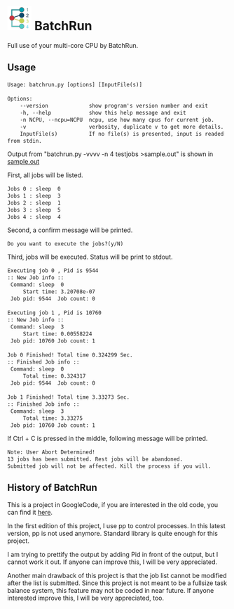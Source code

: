 ![](https://github.com/wanglongqi/BatchRun/raw/master/logo.png) BatchRun
========

Full use of your multi-core CPU by BatchRun.

## Usage

    Usage: batchrun.py [options] [InputFile(s)]

    Options:
        --version             show program's version number and exit
        -h, --help            show this help message and exit
        -n NCPU, --ncpu=NCPU  ncpu, use how many cpus for current job.
        -v                    verbosity, duplicate v to get more details.
        InputFile(s)          If no file(s) is presented, input is readed from stdin.

Output from "batchrun.py -vvvv -n 4 testjobs >sample.out" is shown in [sample.out](https://github.com/wanglongqi/BatchRun/raw/master/sample.out)

First, all jobs will be listed. 

    Jobs 0 : sleep  0
    Jobs 1 : sleep  3
    Jobs 2 : sleep  1
    Jobs 3 : sleep  5
    Jobs 4 : sleep  4

Second, a confirm message will be printed.

    Do you want to execute the jobs?(y/N) 

Third, jobs will be executed. Status will be print to stdout.

    Executing job 0 , Pid is 9544
    :: New Job info :: 
     Command: sleep  0
         Start time: 3.20708e-07
     Job pid: 9544	Job count: 0
     
    Executing job 1 , Pid is 10760
    :: New Job info :: 
     Command: sleep  3
         Start time: 0.00558224
     Job pid: 10760	Job count: 1
     
    Job 0 Finished! Total time 0.324299 Sec.
    :: Finished Job info :: 
     Command: sleep  0
         Total time: 0.324317
     Job pid: 9544	Job count: 0
     
    Job 1 Finished! Total time 3.33273 Sec.
    :: Finished Job info :: 
     Command: sleep  3
         Total time: 3.33275
     Job pid: 10760	Job count: 1
  
If Ctrl + C is pressed in the middle, following message will be printed.

    Note: User Abort Determined!
    13 jobs has been submitted. Rest jobs will be abandoned.
    Submitted job will not be affected. Kill the process if you will.


## History of BatchRun

This is a project in GoogleCode, if you are interested in the old code, you can find it [here](https://code.google.com/p/batchrun/).

In the first edition of this project, I use pp to control processes. In this latest version, pp is not used anymore. Standard library is quite enough for this project.

I am trying to prettify the output by adding Pid in front of the output, but I cannot work it out. If anyone can improve this, I will be very appreciated. 

Another main drawback of this project is that the job list cannot be modified after the list is submitted. Since this project is not meant to be a fullsize task balance system, this feature may not be coded in near future. If anyone interested improve this, I will be very appreciated, too.
